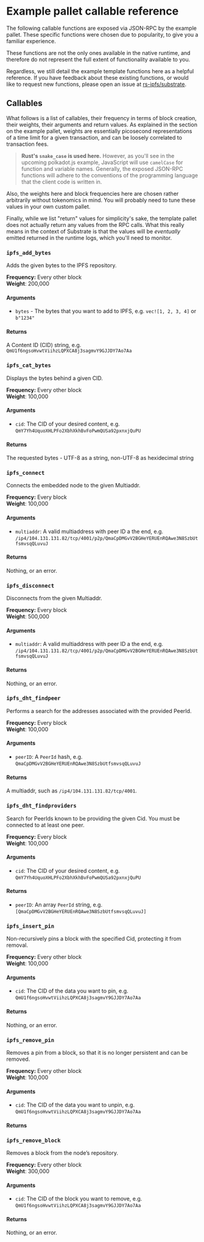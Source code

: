 # Example pallet callable reference

The following callable functions are exposed via JSON-RPC by the example pallet.
These specific functions were chosen due to popularity, to give you a familiar experience.

These functions are not the only ones available in the native runtime, and therefore
do not represent the full extent of functionality available to you.

Regardless, we still detail the example template functions here as a helpful reference. If you have
feedback about these existing functions, or would like to request new functions, please open an issue
at [rs-ipfs/substrate].

[rs-ipfs/substrate]: https://github.com/uddugteam/substrate

## Callables

What follows is a list of callables, their frequency in terms of block creation, their weights,
their arguments and return values. As explained in the section on the example pallet,
weights are essentially picosecond representations of a time limit for a given transaction,
and can be loosely correlated to transaction fees.

> **Rust's `snake_case` is used here.** However, as you'll see in the upcoming polkadot.js example,
JavaScript will use `camelCase` for function and variable names. Generally, the exposed JSON-RPC
functions will adhere to the conventions of the programming language that the client code is
written in.

Also, the weights here and block frequencies here are chosen rather arbitrarily without tokenomics
in mind. You will probably need to tune these values in your own custom pallet.

Finally, while we list "return" values for simplicity's sake, the template pallet does not actually
return any values from the RPC calls. What this really means in the context of Substrate is that the
values will be _eventually_ emitted returned in the runtime logs, which you'll need to monitor.

### `ipfs_add_bytes`

Adds the given bytes to the IPFS repository.

**Frequency:** Every other block<br />
**Weight**: 200,000<br />

#### Arguments

- `bytes` - The bytes that you want to add to IPFS, e.g. `vec![1, 2, 3, 4]` or `b"1234"`

#### Returns

A Content ID (CID) string, e.g. `QmU1f6ngsoHvwtViihzLQPXCA8j3sagmvY9GJJDY7Ao7Aa`

### `ipfs_cat_bytes`

Displays the bytes behind a given CID.

**Frequency:** Every other block<br />
**Weight**: 100,000

#### Arguments

- `cid`: The CID of your desired content, e.g. `QmY7Yh4UquoXHLPFo2XbhXkhBvFoPwmQUSa92pxnxjQuPU`

#### Returns

The requested bytes - UTF-8 as a string, non-UTF-8 as hexidecimal string

### `ipfs_connect`

Connects the embedded node to the given Multiaddr.

**Frequency:** Every block<br />
**Weight**: 100,000

#### Arguments

- `multiaddr`: A valid multiaddress with peer ID a the end, e.g. `/ip4/104.131.131.82/tcp/4001/p2p/QmaCpDMGvV2BGHeYERUEnRQAwe3N8SzbUtfsmvsqQLuvuJ`

#### Returns

Nothing, or an error.

### `ipfs_disconnect`

Disconnects from the given Multiaddr.

**Frequency:** Every block<br />
**Weight**: 500,000

#### Arguments

- `multiaddr`: A valid multiaddress with peer ID a the end, e.g. `/ip4/104.131.131.82/tcp/4001/p2p/QmaCpDMGvV2BGHeYERUEnRQAwe3N8SzbUtfsmvsqQLuvuJ`

#### Returns

Nothing, or an error.

### `ipfs_dht_findpeer`

Performs a search for the addresses associated with the provided PeerId.

**Frequency:** Every block<br />
**Weight**: 100,000

#### Arguments

- `peerID`: A `PeerId` hash, e.g. `QmaCpDMGvV2BGHeYERUEnRQAwe3N8SzbUtfsmvsqQLuvuJ`

#### Returns

A multiaddr, such as `/ip4/104.131.131.82/tcp/4001`.

### `ipfs_dht_findproviders`

Search for PeerIds known to be providing the given Cid. You must be connected to at least one peer.

**Frequency:** Every block<br />
**Weight**: 100,000

#### Arguments

- `cid`: The CID of your desired content, e.g. `QmY7Yh4UquoXHLPFo2XbhXkhBvFoPwmQUSa92pxnxjQuPU`

#### Returns

- `peerID`: An array `PeerId` string, e.g. `[QmaCpDMGvV2BGHeYERUEnRQAwe3N8SzbUtfsmvsqQLuvuJ]`

### `ipfs_insert_pin`

Non-recursively pins a block with the specified Cid, protecting it from removal.

**Frequency:** Every other block<br />
**Weight**: 100,000

#### Arguments

- `cid`: The CID of the data you want to pin, e.g. `QmU1f6ngsoHvwtViihzLQPXCA8j3sagmvY9GJJDY7Ao7Aa`

#### Returns

Nothing, or an error.

### `ipfs_remove_pin`

Removes a pin from a block, so that it is no longer persistent and can be removed.

**Frequency:** Every other block<br />
**Weight**: 100,000

#### Arguments

- `cid`: The CID of the data you want to unpin, e.g. `QmU1f6ngsoHvwtViihzLQPXCA8j3sagmvY9GJJDY7Ao7Aa`

#### Returns

### `ipfs_remove_block`

Removes a block from the node’s repository.

**Frequency:** Every other block<br />
**Weight**: 300,000

#### Arguments

- `cid`: The CID of the block you want to remove, e.g. `QmU1f6ngsoHvwtViihzLQPXCA8j3sagmvY9GJJDY7Ao7Aa`

#### Returns

Nothing, or an error.

